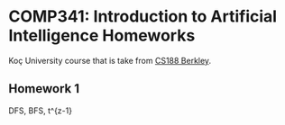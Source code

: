 # COMP341: Introduction to Artificial Intelligence Homeworks
Koç University course that is take from [CS188 Berkley](https://inst.eecs.berkeley.edu/~cs188/su21/).

## Homework 1
DFS, BFS, t^{z-1}
